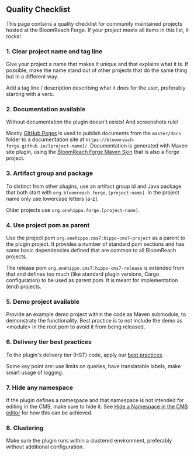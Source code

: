 
## Quality Checklist

This page contains a quality checklist for community maintained projects hosted at the BloomReach Forge. If your project 
meets all items in this list, it rocks!

### 1. Clear project name and tag line
Give your project a name that makes it unique and that explains what it is. If possible, make the name stand out of 
other projects that do the same thing but in a different way.

Add a tag line / description describing what it does for the user, preferably starting with a verb.

### 2. Documentation available 
Without documentation the plugin doesn't exists! And screenshots rule!

Mostly [GitHub Pages](https://pages.github.com/) is used to publish documents from the `master/docs` folder to a documentation 
site at `https://bloomreach-forge.github.io/[project-name]/`. Documentation is generated with Maven site plugin, using the
[BloomReach Forge Maven Skin](https://bloomreach-forge.github.io/forge-maven-skin/) that is also a Forge project.

### 3. Artifact group and package 
To distinct from other plugins, use an artifact group id and Java package that both start with `org.bloomreach.forge.[project-name]`. 
In the project name only use lowercase letters [a-z].

Older projects use `org.onehippo.forge.[project-name]`.

### 4. Use project pom as parent
Use the project pom `org.onehippo.cms7:hippo-cms7-project` as a parent to the plugin project. It provides a number of 
standard pom sections and has some basic dependencies defined that are common to all BloomReach projects. 

The release pom `org.onehippo.cms7:hippo-cms7-release` is extended from that and defines too much (like standard plugin 
versions, Cargo configuration) to be used as parent pom. It is meant for implementation (end) projects. 

### 5. Demo project available 
Provide an example demo project within the code as Maven submodule, to demonstrate the functionality. Best practice is 
to not include the demo as &lt;module&gt; in the root pom to avoid it from being released.

### 6. Delivery tier best practices
To the plugin's delivery tier (HST) code, apply our [best practices](https://www.onehippo.org/library/setup/best-practices.html).

Some key point are: use limits on queries, have translatable labels, make smart usage of logging. 

### 7. Hide any namespace
If the plugin defines a namespace and that namespace is not intended for editing in the CMS, make sure to hide it. 
See [Hide a Namespace in the CMS editor](https://www.onehippo.org/library/concepts/plugins/hide-a-namespace-in-the-cms-editor.html) 
for how this can be achieved.

### 8. Clustering
Make sure the plugin runs within a clustered environment, preferably without additional configuration.
